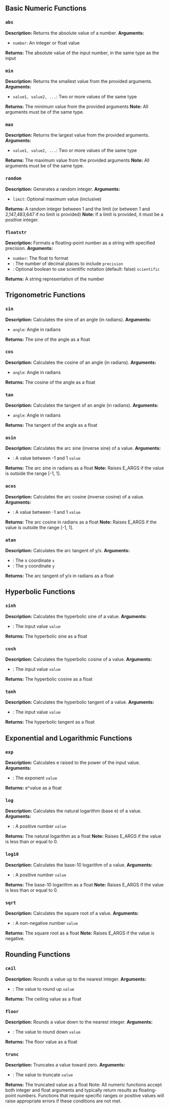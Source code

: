 ## Basic Numeric Functions

### `abs`

**Description:** Returns the absolute value of a number.
**Arguments:**

- `number`: An integer or float value

**Returns:** The absolute value of the input number, in the same type as the input

### `min`

**Description:** Returns the smallest value from the provided arguments.
**Arguments:**

- `value1, value2, ...`: Two or more values of the same type

**Returns:** The minimum value from the provided arguments
**Note:** All arguments must be of the same type.

### `max`

**Description:** Returns the largest value from the provided arguments.
**Arguments:**

- `value1, value2, ...`: Two or more values of the same type

**Returns:** The maximum value from the provided arguments
**Note:** All arguments must be of the same type.

### `random`

**Description:** Generates a random integer.
**Arguments:**

- `limit`: Optional maximum value (inclusive)

**Returns:** A random integer between 1 and the limit (or between 1 and 2,147,483,647 if no limit is provided)
**Note:** If a limit is provided, it must be a positive integer.

### `floatstr`

**Description:** Formats a floating-point number as a string with specified precision.
**Arguments:**

- `number`: The float to format
- : The number of decimal places to include `precision`
- : Optional boolean to use scientific notation (default: false) `scientific`

**Returns:** A string representation of the number

## Trigonometric Functions

### `sin`

**Description:** Calculates the sine of an angle (in radians).
**Arguments:**

- `angle`: Angle in radians

**Returns:** The sine of the angle as a float

### `cos`

**Description:** Calculates the cosine of an angle (in radians).
**Arguments:**

- `angle`: Angle in radians

**Returns:** The cosine of the angle as a float

### `tan`

**Description:** Calculates the tangent of an angle (in radians).
**Arguments:**

- `angle`: Angle in radians

**Returns:** The tangent of the angle as a float

### `asin`

**Description:** Calculates the arc sine (inverse sine) of a value.
**Arguments:**

- : A value between -1 and 1 `value`

**Returns:** The arc sine in radians as a float
**Note:** Raises E_ARGS if the value is outside the range [-1, 1].

### `acos`

**Description:** Calculates the arc cosine (inverse cosine) of a value.
**Arguments:**

- : A value between -1 and 1 `value`

**Returns:** The arc cosine in radians as a float
**Note:** Raises E_ARGS if the value is outside the range [-1, 1].

### `atan`

**Description:** Calculates the arc tangent of y/x.
**Arguments:**

- : The x coordinate `x`
- : The y coordinate `y`

**Returns:** The arc tangent of y/x in radians as a float

## Hyperbolic Functions

### `sinh`

**Description:** Calculates the hyperbolic sine of a value.
**Arguments:**

- : The input value `value`

**Returns:** The hyperbolic sine as a float

### `cosh`

**Description:** Calculates the hyperbolic cosine of a value.
**Arguments:**

- : The input value `value`

**Returns:** The hyperbolic cosine as a float

### `tanh`

**Description:** Calculates the hyperbolic tangent of a value.
**Arguments:**

- : The input value `value`

**Returns:** The hyperbolic tangent as a float

## Exponential and Logarithmic Functions

### `exp`

**Description:** Calculates e raised to the power of the input value.
**Arguments:**

- : The exponent `value`

**Returns:** e^value as a float

### `log`

**Description:** Calculates the natural logarithm (base e) of a value.
**Arguments:**

- : A positive number `value`

**Returns:** The natural logarithm as a float
**Note:** Raises E_ARGS if the value is less than or equal to 0.

### `log10`

**Description:** Calculates the base-10 logarithm of a value.
**Arguments:**

- : A positive number `value`

**Returns:** The base-10 logarithm as a float
**Note:** Raises E_ARGS if the value is less than or equal to 0.

### `sqrt`

**Description:** Calculates the square root of a value.
**Arguments:**

- : A non-negative number `value`

**Returns:** The square root as a float
**Note:** Raises E_ARGS if the value is negative.

## Rounding Functions

### `ceil`

**Description:** Rounds a value up to the nearest integer.
**Arguments:**

- : The value to round up `value`

**Returns:** The ceiling value as a float

### `floor`

**Description:** Rounds a value down to the nearest integer.
**Arguments:**

- : The value to round down `value`

**Returns:** The floor value as a float

### `trunc`

**Description:** Truncates a value toward zero.
**Arguments:**

- : The value to truncate `value`

**Returns:** The truncated value as a float
Note: All numeric functions accept both integer and float arguments and typically return results as floating-point
numbers. Functions that require specific ranges or positive values will raise appropriate errors if these conditions are
not met.
